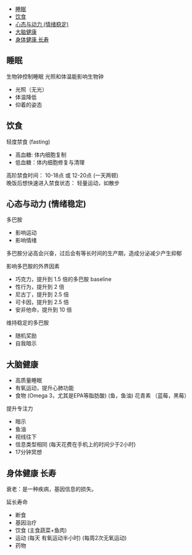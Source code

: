 - [睡眠](#睡眠)
- [饮食](#饮食)
- [心态与动力 (情绪稳定)](#心态与动力-情绪稳定)
- [大脑健康](#大脑健康)
- [身体健康 长寿](#身体健康-长寿)


## 睡眠

生物钟控制睡眠
光照和体温能影响生物钟

- 光照（无光）
- 体温降低
- 仰着的姿态

## 饮食

轻度禁食 (fasting)

- 高血糖: 体内细胞复制
- 低血糖：体内细胞修复与清理

高阶禁食时间： 10-18点 或 12-20点 (一天两顿)  
晚饭后想快速进入禁食状态： 轻量运动，如散步

## 心态与动力 (情绪稳定)

多巴胺
- 影响运动
- 影响情绪

多巴胺分泌高会兴奋，过后会有等长时间的生产期，造成分泌减少产生抑郁

影响多巴胺的外界因素
- 巧克力，提升到 1.5 倍的多巴胺 baseline
- 性行为，提升到 2 倍
- 尼古丁，提升到 2.5 倍
- 可卡因，提升到 2.5 倍
- 安非他命，提升到 10 倍

维持稳定的多巴胺
- 随机奖励
- 自我暗示

## 大脑健康

- 高质量睡眠
- 有氧运动，提升心肺功能 
- 食物 (Omega 3，尤其是EPA等脂肪酸) (鱼，鱼油) 花青素 （蓝莓，黑莓）

提升专注力
- 暗示
- 鱼油
- 视线往下
- 信息类型相同 (每天花费在手机上的时间少于2小时)
- 17分钟冥想

## 身体健康 长寿

衰老：是一种疾病，基因信息的损失。

延长寿命
- 断食
- 基因治疗
- 饮食 (主食蔬菜+鱼肉)
- 运动 (每天 有氧运动半小时) (每周2次无氧运动)
- 药物
